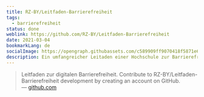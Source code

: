 ```yaml
---
title: RZ-BY/Leitfaden-Barrierefreiheit
tags:
  - barrierefreiheit
status: done
weblink: https://github.com/RZ-BY/Leitfaden-Barrierefreiheit
date: 2021-03-04
bookmarkLang: de
socialImage: https://opengraph.githubassets.com/c589909ff9070418f5871e60b0c8caceb7adeceefd9f37187fe23aa46daff14d/RZ-BY/Leitfaden-Barrierefreiheit
description: Ein umfangreicher Leitaden einer Hochschule zur Barrierefreiheit. Dieser ist öffentlich auf Github geteilt.
---
```

<blockquote>Leitfaden zur digitalen Barrierefreiheit. Contribute to RZ-BY/Leitfaden-Barrierefreiheit development by creating an account on GitHub.<footer>— <a href="https://github.com/RZ-BY/Leitfaden-Barrierefreiheit">github.com</a></footer></blockquote>
